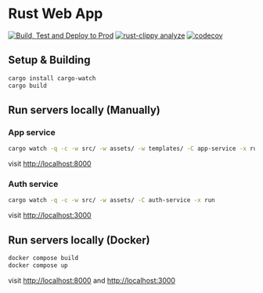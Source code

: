 # Rust Web App

[![Build, Test and Deploy to Prod](https://github.com/acgetchell/live-bootcamp-project/actions/workflows/prod.yml/badge.svg)](https://github.com/acgetchell/live-bootcamp-project/actions/workflows/prod.yml)
[![rust-clippy analyze](https://github.com/acgetchell/live-bootcamp-project/actions/workflows/rust-clippy.yml/badge.svg)](https://github.com/acgetchell/live-bootcamp-project/actions/workflows/rust-clippy.yml)
[![codecov](https://codecov.io/gh/acgetchell/live-bootcamp-project/graph/badge.svg?token=thr2pXXnhf)](https://codecov.io/gh/acgetchell/live-bootcamp-project)

## Setup & Building

```bash
cargo install cargo-watch
cargo build
```

## Run servers locally (Manually)

### App service

```bash
cargo watch -q -c -w src/ -w assets/ -w templates/ -C app-service -x run
```

visit <http://localhost:8000>

### Auth service

```bash
cargo watch -q -c -w src/ -w assets/ -C auth-service -x run
```

visit <http://localhost:3000>

## Run servers locally (Docker)

```bash
docker compose build
docker compose up
```

visit <http://localhost:8000> and <http://localhost:3000>
